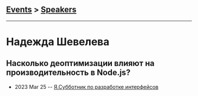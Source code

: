 ## [Events](../README.md) > [Speakers](../speakers.md)
---

# Надежда Шевелева

## Насколько деоптимизации влияют на производительность в Node.js?
- 2023 Mar 25 -- [Я.Субботник по разработке интерфейсов](https://www.youtube.com/watch?v=bB-R_lOlTLE&t=9034s)    
